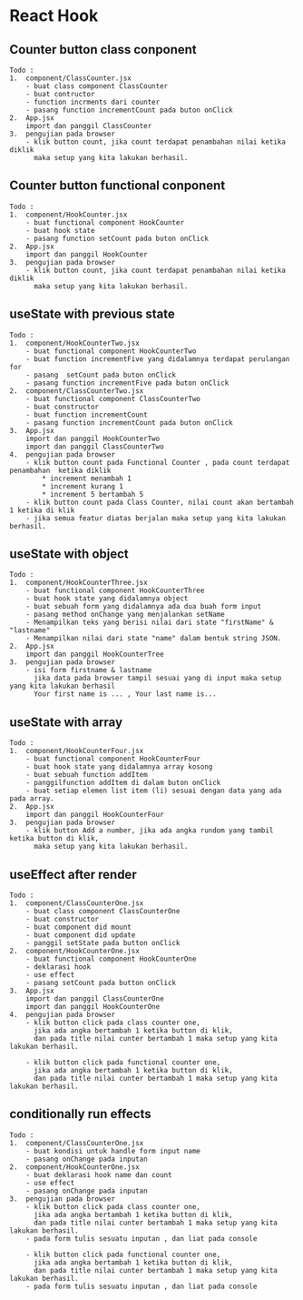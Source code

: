 # React Hook

## Counter button class conponent

    Todo :
    1.  component/ClassCounter.jsx
        - buat class component ClassCounter
        - buat contructor
        - function incrments dari counter
        - pasang function incrementCount pada buton onClick
    2.  App.jsx
        import dan panggil ClassCounter
    3.  pengujian pada browser
        - klik button count, jika count terdapat penambahan nilai ketika diklik
          maka setup yang kita lakukan berhasil.

## Counter button functional conponent

    Todo :
    1.  component/HookCounter.jsx
        - buat functional component HookCounter
        - buat hook state
        - pasang function setCount pada buton onClick
    2.  App.jsx
        import dan panggil HookCounter
    3.  pengujian pada browser
        - klik button count, jika count terdapat penambahan nilai ketika diklik
          maka setup yang kita lakukan berhasil.

## useState with previous state

    Todo :
    1.  component/HookCounterTwo.jsx
        - buat functional component HookCounterTwo
        - buat function incrementFive yang didalamnya terdapat perulangan for
        - pasang  setCount pada buton onClick
        - pasang function incrementFive pada buton onClick
    2.  component/ClassCounterTwo.jsx
        - buat functional component ClassCounterTwo
        - buat constructor
        - buat function incrementCount
        - pasang function incrementCount pada buton onClick
    3.  App.jsx
        import dan panggil HookCounterTwo
        import dan panggil ClassCounterTwo
    4.  pengujian pada browser
        - klik button count pada Functional Counter , pada count terdapat penambahan  ketika diklik
            * increment menambah 1
            * increment kurang 1
            * increment 5 bertambah 5
        - klik button count pada Class Counter, nilai count akan bertambah 1 ketika di klik
        - jika semua featur diatas berjalan maka setup yang kita lakukan berhasil.

## useState with object

    Todo :
    1.  component/HookCounterThree.jsx
        - buat functional component HookCounterThree
        - buat hook state yang didalamnya object
        - buat sebuah form yang didalamnya ada dua buah form input
        - pasang method onChange yang menjalankan setName
        - Menampilkan teks yang berisi nilai dari state "firstName" & "lastname"
        - Menampilkan nilai dari state "name" dalam bentuk string JSON.
    2.  App.jsx
        import dan panggil HookCounterTree
    3.  pengujian pada browser
        - isi form firstname & lastname
          jika data pada browser tampil sesuai yang di input maka setup yang kita lakukan berhasil
          Your first name is ... , Your last name is...

## useState with array

    Todo :
    1.  component/HookCounterFour.jsx
        - buat functional component HookCounterFour
        - buat hook state yang didalamnya array kosong
        - buat sebuah function addItem
        - panggilfunction addItem di dalam buton onClick
        - buat setiap elemen list item (li) sesuai dengan data yang ada pada array.
    2.  App.jsx
        import dan panggil HookCounterFour
    3.  pengujian pada browser
        - klik button Add a number, jika ada angka rundom yang tambil ketika button di klik,
          maka setup yang kita lakukan berhasil.

## useEffect after render

    Todo :
    1.  component/ClassCounterOne.jsx
        - buat class component ClassCounterOne
        - buat constructor
        - buat component did mount
        - buat component did update
        - panggil setState pada button onClick
    2.  component/HookCounterOne.jsx
        - buat functional component HookCounterOne
        - deklarasi hook
        - use effect
        - pasang setCount pada button onClick
    3.  App.jsx
        import dan panggil ClassCounterOne
        import dan panggil HookCounterOne
    4.  pengujian pada browser
        - klik button click pada class counter one,
          jika ada angka bertambah 1 ketika button di klik,
          dan pada title nilai cunter bertambah 1 maka setup yang kita lakukan berhasil.

        - klik button click pada functional counter one,
          jika ada angka bertambah 1 ketika button di klik,
          dan pada title nilai cunter bertambah 1 maka setup yang kita lakukan berhasil.

## conditionally run effects

    Todo :
    1.  component/ClassCounterOne.jsx
        - buat kondisi untuk handle form input name
        - pasang onChange pada inputan
    2.  component/HookCounterOne.jsx
        - buat deklarasi hook name dan count
        - use effect
        - pasang onChange pada inputan
    3.  pengujian pada browser
        - klik button click pada class counter one,
          jika ada angka bertambah 1 ketika button di klik,
          dan pada title nilai cunter bertambah 1 maka setup yang kita lakukan berhasil.
        - pada form tulis sesuatu inputan , dan liat pada console

        - klik button click pada functional counter one,
          jika ada angka bertambah 1 ketika button di klik,
          dan pada title nilai cunter bertambah 1 maka setup yang kita lakukan berhasil.
        - pada form tulis sesuatu inputan , dan liat pada console

